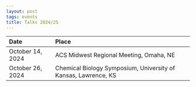 ```yaml
---
layout: post
tags: events
title: Talks 2024/25
---
```

| Date | Place |
| :---   | :--- |
| October 14, 2024 | ACS Midwest Regional Meeting, Omaha, NE |
| October 26, 2024 | Chemical Biology Symposium, University of Kansas, Lawrence, KS |
